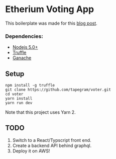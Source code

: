 # Etherium Voting App

This boilerplate was made for this [blog post](https://medium.freecodecamp.org/developing-an-ethereum-decentralized-voting-application-a99de24992d9).
### Dependencies:
- [Nodejs 5.0+](https://nodejs.org/en/)
- [Truffle](https://github.com/trufflesuite/truffle)
- [Ganache](http://truffleframework.com/ganache/)

## Setup
```
npm install -g truffle
git clone https://github.com/tapegram/voter.git
cd voter
yarn install
yarn run dev
```

Note that this project uses Yarn 2.


## TODO
1) Switch to a React/Typscript front end.
2) Create a backend API behind graphql.
3) Deploy it on AWS!

